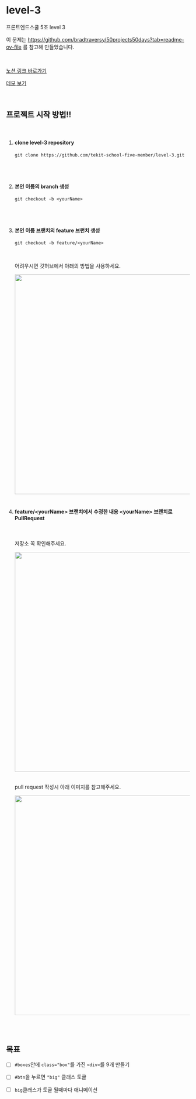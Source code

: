 # level-3

프론트엔드스쿨 5조 level 3

이 문제는 https://github.com/bradtraversy/50projects50days?tab=readme-ov-file 를 참고해 만들었습니다.

<br>

[노션 링크 바로가기](https://www.notion.so/Level-3-a66d059b378c468c9d12be7491b250ac)

[데모 보기](https://50projects50days.com/projects/3d-background-boxes/)

<br>

## 프로젝트 시작 방법!!

<br>

<ol>
  <li>
    <h4>clone level-3 repository</h4>
  
```
git clone https://github.com/tekit-school-five-member/level-3.git
```
    
  <br>
    <br>
    </li>
  <li>
    <h4>본인 이름의 branch 생성</h4> 

```
git checkout -b <yourName>
```

  <br>
    <br>
  </li>
  
  <li>
  <h4>본인 이름 브랜치의 feature 브런치 생성</h4>
    
  ```
  git checkout -b feature/<yourName>
  ```
  <br>
    <p>어려우시면 깃허브에서 아래의 방법을 사용하세요.</p>
    <img width="600px" src="https://github.com/tekit-school-five-member/level-3/assets/60402888/494198c6-db3c-4429-a76c-3077929bf6fe"/>
    <br>
    <br>
  </li>  
  
  <li>
    <h4>feature/&lt;yourName&gt; 브랜치에서 수정한 내용 &lt;yourName&gt; 브랜치로 PullRequest</h4>
    <br>   
    <p>저장소 꼭 확인해주세요.</p>
    <img width="600px" src="https://github.com/tekit-school-five-member/level-3/assets/60402888/76d54486-3a57-43d3-96e3-bd6bb3f0ed61"/>
    <br>  
    <br>
    <p>pull request 작성시 아래 이미지를 참고해주세요.</p>
    <img width="600px" src="https://github.com/tekit-school-five-member/level-3/assets/60402888/270e9372-7b61-42db-9045-0f58ce6c3408"/>
    <br>
    <br>
  </li>
</ol>

<br>

## 목표

- [ ] <code>#boxes</code>안에 <code>class="box"</code>를 가진 <code>\<div></code>를 9개 만들기

- [ ] <code>#btn</code>을 누르면 <code>"big"</code> 클래스 토글
- [ ] <code>big</code>클래스가 토글 될때마다 애니메이션
